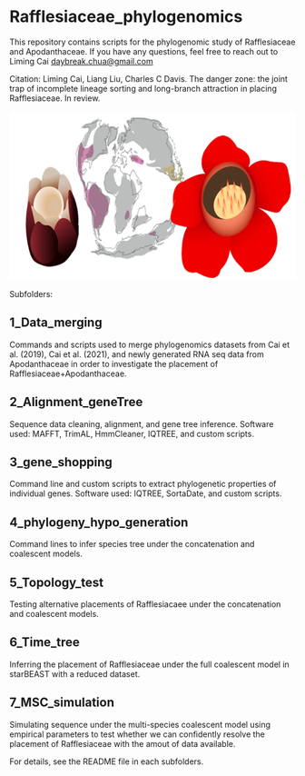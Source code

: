 # Rafflesiaceae_phylogenomics
This repository contains scripts for the phylogenomic study of Rafflesiaceae and Apodanthaceae. If you have any questions, feel free to reach out to Liming Cai daybreak.chua@gmail.com

Citation: Liming Cai, Liang Liu, Charles C Davis. The danger zone: the joint trap of incomplete lineage sorting and long-branch attraction in placing Rafflesiaceae. In review.

<img src="./raff_apo.png" alt="Gondwana distribution of Rafflesiaceae and Apodanthaceae" width="720" height ="297">

Subfolders:

## 1_Data_merging

Commands and scripts used to merge phylogenomics datasets from Cai et al. (2019), Cai et al. (2021), and newly generated RNA seq data from Apodanthaceae in order to investigate the placement of Rafflesiaceae+Apodanthaceae.

## 2_Alignment_geneTree

Sequence data cleaning, alignment, and gene tree inference. Software used: MAFFT, TrimAL, HmmCleaner, IQTREE, and custom scripts.

## 3_gene_shopping

Command line and custom scripts to extract phylogenetic properties of individual genes. Software used: IQTREE, SortaDate, and custom scripts.

## 4_phylogeny_hypo_generation

Command lines to infer species tree under the concatenation and coalescent models.

## 5_Topology_test

Testing alternative placements of Rafflesiacaee under the concatenation and coalescent models.

## 6_Time_tree 

Inferring the placement of Rafflesiaceae under the full coalescent model in starBEAST with a reduced dataset.

## 7_MSC_simulation

Simulating sequence under the multi-species coalescent model using empirical parameters to test whether we can confidently resolve the placement of Rafflesiaceae with the amout of data available.

For details, see the README file in each subfolders.
